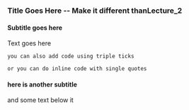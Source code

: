 ### Title Goes Here -- Make it different thanLecture_2
#### Subtitle goes here
Text goes here
 ```
 you can also add code using triple ticks
```
 `or you can do inline code with single quotes` 
 #### here is another subtitle 
 and some text below it 